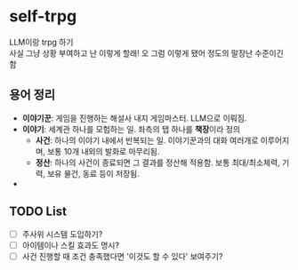 # self-trpg
 LLM이랑 trpg 하기  
 사실 그냥 상황 부여하고 난 이렇게 할래! 오 그럼 이렇게 됐어 정도의 말장난 수준이긴 함


## 용어 정리
 - **이야기꾼**: 게임을 진행하는 해설사 내지 게임마스터. LLM으로 이뤄짐.
 - **이야기**: 세계관 하나를 모험하는 일. 좌측의 탭 하나를 **책장**이라 정의
   - **사건**: 하나의 이야기 내에서 반복되는 일. 이야기꾼과의 대화 여러개로 이루어지며, 보통 10개 내외의 발화로 마무리됨.
   - **정산**: 하나의 사건이 종료되면 그 결과를 정산해 적용함. 보통 최대/최소체력, 기력, 보유 물건, 동료 등이 저장됨.
 - 

## TODO List
 - [ ] 주사위 시스템 도입하기?
 - [ ] 아이템이나 스킬 효과도 명시?
 - [ ] 사건 진행할 때 조건 충족했다면 '이것도 할 수 있다' 보여주기?

